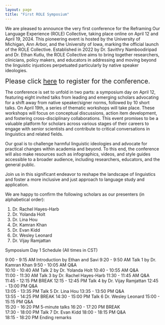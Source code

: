 ```yaml
---
layout: page
title: "First ROLE Symposium"
---
```


We are pleased to announce the very first conference for the Reframing Our Language Experience (ROLE) Collective, taking place online on April 12 and April 19, 2024. This pioneering event is hosted by the University of Michigan, Ann Arbor, and the University of Iowa, marking the official launch of the ROLE Collective. Established in 2022 by Dr. Savithry Namboodiripad and Dr. Ethan Kutlu, the ROLE Collective aims to bring together researchers, clinicians, policy makers, and educators in addressing and moving beyond the linguistic injustices perpetuated particularly by native speaker ideologies. 

<span style="font-size:1.5em;">Please click [here](https://uiowa.zoom.us/meeting/register/tJAkdO6orTouHNUhOKAhD6MCXGLFIC9s9kDW#/registration) to register for the conference.</span>

The conference is set to unfold in two parts: a symposium day on April 12, featuring eight invited talks from leading and emerging scholars advocating for a shift away from native speaker/signer norms, followed by 10 short talks. On April 19th, a series of thematic workshops will take place. These workshops will focus on conceptual discussions, action item development, and fostering cross-disciplinary collaborations. This event promises to be a valuable platform for scholars across various stages of their careers to engage with senior scientists and contribute to critical conversations in linguistics and related fields.

Our goal is to challenge harmful linguistic ideologies and advocate for practical changes within academia and beyond. To this end, the conference will also make resources such as infographics, videos, and style guides accessible to a broader audience, including researchers, educators, and the general public.

Join us in this significant endeavor to reshape the landscape of linguistics and foster a more inclusive and just approach to language study and application.

We are happy to confirm the following scholars as our presenters (in alphabetical order):
1. Dr. Rachel Hayes-Harb 
2. Dr. Yolanda Holt 
3. Dr. Lina Hou
4. Dr. Kamran Khan 
5. Dr. Evan Kidd 
6. Dr. Wesley Leonard 
7. Dr. Vijay Ramjattan

Symposium Day 1 Schedule (All times in CST)

9:00  - 9:15  AM 	 Introduction by Ethan and Savi 
9:20  - 9:50  AM   Talk 1 by Dr. Kamran Khan
9:50  - 10:05 AM   Q&A	
10:10 - 10:40 AM   Talk 2 by Dr. Yolanda Holt
10:40 - 10:55 AM   Q&A	
11:00 - 11:30 AM   Talk 3 by Dr. Rachel Hayes-Harb
11:30 - 11:45 AM   Q&A	
11:45 - 12:15 PM   BREAK
12:15 - 12:45 PM   Talk 4 by Dr. Vijay Ramjattan
12:45 - 13:00 PM	 Q&A	
13:05 - 13:35 PM	 Talk 5	Dr. Lina Hou
13:35 - 13:50 PM   Q&A	
13:55 - 14:25 PM   BREAK
14:30 - 15:00 PM   Talk 6 	Dr. Wesley Leonard
15:00 - 15:15 PM   Q&A	
15:20 - 16:20 PM   5-minute talks 
16:20 - 17:20 PM   BREAK	
17:30 - 18:00 PM	 Talk 7	Dr. Evan Kidd
18:00 - 18:15 PM   Q&A	
18:15 - 18:20 PM   Ending remarks 	

   



